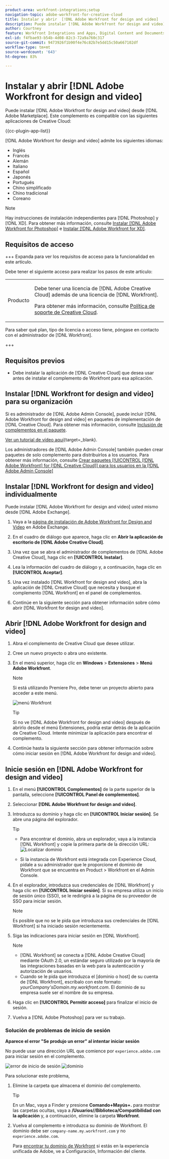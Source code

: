 ```yaml
---
product-area: workfront-integrations;setup
navigation-topic: adobe-workfront-for-creative-cloud
title: Instalar y abrir  [!DNL Adobe Workfront for design and video]
description: Puede instalar [!DNL Adobe Workfront for design and video] desde Adobe Marketplace.
author: Courtney
feature: Workfront Integrations and Apps, Digital Content and Documents
exl-id: f4fbae93-b54b-4d08-82c3-72a9a760c317
source-git-commit: 9473926f1b90f4e76c82b7e5dd15c50a667102df
workflow-type: tm+mt
source-wordcount: '643'
ht-degree: 83%

---
```


# Instalar y abrir [!DNL Adobe Workfront for design and video]

Puede instalar [!DNL Adobe Workfront for design and video] desde [!DNL Adobe Marketplace]. Este complemento es compatible con las siguientes aplicaciones de Creative Cloud:

{{cc-plugin-app-list}}

[!DNL Adobe Workfront for design and video] admite los siguientes idiomas:

* Inglés
* Francés
* Alemán
* Italiano
* Español
* Japonés
* Portugués
* Chino simplificado
* Chino tradicional
* Coreano

>[!NOTE]
>
>Hay instrucciones de instalación independientes para [!DNL Photoshop] y [!DNL XD]. Para obtener más información, consulte [Instalar [!DNL Adobe Workfront for Photoshop]](/help/quicksilver/workfront-integrations-and-apps/adobe-workfront-for-creative-cloud/wf-cc-install-ps.md) e [Instalar [!DNL Adobe Workfront for XD]](/help/quicksilver/workfront-integrations-and-apps/adobe-workfront-for-creative-cloud/wf-adobe-xd-install.md).


## Requisitos de acceso

+++ Expanda para ver los requisitos de acceso para la funcionalidad en este artículo.

Debe tener el siguiente acceso para realizar los pasos de este artículo:

<table style="table-layout:auto"> 
 <col> 
 <col> 
 <tbody> 
 <!-- <tr> 
   <td role="rowheader">[!DNL Adobe Workfront] plan*</td> 
   <td> <p>[!UICONTROL Pro] or higher</p> </td> 
  </tr> 
  <tr data-mc-conditions=""> 
   <td role="rowheader">[!DNL Adobe Workfront] license*</td> 
   <td> <p>[!UICONTROL Work] or [!UICONTROL Plan]</p> </td> 
  </tr> -->
  <tr> 
   <td role="rowheader">Producto</td> 
   <td><p>Debe tener una licencia de [!DNL Adobe Creative Cloud] además de una licencia de [!DNL Workfront].</p><p>Para obtener más información, consulte <a href="https://helpx.adobe.com/es/support/programs/cc-support-policy.html#cce" class="MCXref xref" xrefformat="{para}">Política de soporte de Creative Cloud</a>.</p></td> 
  </tr> 
 </tbody> 
</table>

Para saber qué plan, tipo de licencia o acceso tiene, póngase en contacto con el administrador de [!DNL Workfront].

+++

## Requisitos previos

* Debe instalar la aplicación de [!DNL Creative Cloud] que desea usar antes de instalar el complemento de Workfront para esa aplicación.

## Instalar [!DNL Workfront for design and video] para su organización

Si es administrador de [!DNL Adobe Admin Console], puede incluir [!DNL Adobe Workfront for design and video] en paquetes de implementación de [!DNL Creative Cloud]. Para obtener más información, consulte [Inclusión de complementos en el paquete](https://helpx.adobe.com/in/enterprise/using/manage-extensions.html).

[Ver un tutorial de vídeo aquí](https://www.youtube.com/watch?v=zzvXNLIBzrc){target=_blank}.

Los administradores de [!DNL Adobe Admin Console] también pueden crear paquetes de solo complemento para distribuirlos a los usuarios. Para obtener más información, consulte [Crear paquetes [!UICONTROL [!DNL Adobe Workfront] for [!DNL Creative Cloud]] para los usuarios en la [!DNL Adobe Admin Console]](/help/quicksilver/administration-and-setup/configure-integrations/create-plugin-only-packages.md)

## Instalar [!DNL Workfront for design and video] individualmente

Puede instalar [!DNL Adobe Workfront for design and video] usted mismo desde [!DNL Adobe Exchange].

1. Vaya a la [página de instalación de Adobe Workfront for Design and Video](https://adobe.com/go/cc_plugins_discover_plugin?pluginId=108938&amp;workflow=share) en Adobe Exchange.
1. En el cuadro de diálogo que aparece, haga clic en **Abrir la aplicación de escritorio de [!DNL Adobe Creative Cloud]**.
1. Una vez que se abra el administrador de complementos de [!DNL Adobe Creative Cloud], haga clic en **[!UICONTROL Instalar]**.
1. Lea la información del cuadro de diálogo y, a continuación, haga clic en **[!UICONTROL Aceptar]**.
1. Una vez instalado [!DNL Workfront for design and video], abra la aplicación de [!DNL Creative Cloud] que necesita y busque el complemento [!DNL Workfront] en el panel de complementos.

1. Continúe en la siguiente sección para obtener información sobre cómo abrir [!DNL Workfront for design and video].

## Abrir [!DNL Adobe Workfront for design and video]

1. Abra el complemento de Creative Cloud que desee utilizar.

1. Cree un nuevo proyecto o abra uno existente.

1. En el menú superior, haga clic en **Windows** > **Extensiones** > **Menú Adobe Workfront**.

   >[!NOTE]
   >
   >Si está utilizando Premiere Pro, debe tener un proyecto abierto para acceder a este menú.

   ![menú Workfront](assets/adobe-workfront-menu.png)


   >[!TIP]
   >
   >Si no ve [!DNL Adobe Workfront for design and video] después de abrirlo desde el menú Extensiones, podría estar detrás de la aplicación de Creative Cloud. Intente minimizar la aplicación para encontrar el complemento.

1. Continúe hasta la siguiente sección para obtener información sobre cómo iniciar sesión en [!DNL Adobe Workfront for design and video].


## Inicie sesión en [!DNL Adobe Workfront for design and video]

1. En el menú **[!UICONTROL Complementos]** de la parte superior de la pantalla, seleccione **[!UICONTROL Panel de complementos]**.
1. Seleccionar **[!DNL Adobe Workfront for design and video]**.
1. Introduzca su dominio y haga clic en **[!UICONTROL Iniciar sesión]**. Se abre una página del explorador.

   >[!TIP]
   >
   >* Para encontrar el dominio, abra un explorador, vaya a la instancia [!DNL Workfront] y copie la primera parte de la dirección URL:\
   >![Localizar dominio](assets/domain-350x50.png)
   >
   > * Si la instancia de Workfront está integrada con Experience Cloud, pídale a su administrador que le proporcione el dominio de Workfront que se encuentra en Product > Workfront en el Admin Console.

1. En el explorador, introduzca sus credenciales de [!DNL Workfront] y haga clic en **[!UICONTROL Iniciar sesión]**. Si su empresa utiliza un inicio de sesión único (SSO), se le redirigirá a la página de su proveedor de SSO para iniciar sesión.

   >[!NOTE]
   >
   >Es posible que no se le pida que introduzca sus credenciales de [!DNL Workfront] si ha iniciado sesión recientemente.

1. Siga las indicaciones para iniciar sesión en [!DNL Workfront].

   >[!NOTE]
   >
   >* [!DNL Workfront] se conecta a [!DNL Adobe Creative Cloud] mediante OAuth 2.0, un estándar seguro utilizado por la mayoría de las integraciones basadas en la web para la autenticación y autorización de usuarios.
   >* Cuando se le pida que introduzca el [dominio o host] de su cuenta de [!DNL Workfront], escríbalo con este formato: *yourCompany&#39;sDomain.my.workfront.com*. El dominio de su empresa suele ser el nombre de su empresa.

1. Haga clic en **[!UICONTROL Permitir acceso]** para finalizar el inicio de sesión.
1. Vuelva a [!DNL Adobe Photoshop] para ver su trabajo.

### Solución de problemas de inicio de sesión

**Aparece el error &quot;Se produjo un error&quot; al intentar iniciar sesión**


No puede usar una dirección URL que comience por `experience.adobe.com` para iniciar sesión en el complemento.

![error de inicio de sesión](assets/plugin-log-in-error.png) ![dominio](assets/incorrect-domain.png)


Para solucionar este problema,

1. Elimine la carpeta que almacena el dominio del complemento.

   >[!TIP]
   >
   >En un Mac, vaya a Finder y presione **Comando+Mayús+.** para mostrar las carpetas ocultas, vaya a **/Usuarios//Biblioteca/Compatibilidad con la aplicación** y, a continuación, elimine la carpeta **Workfront**.


1. Vuelva al complemento e introduzca su dominio de Workfront. El dominio debe ser `company-name.my.workfront.com` y no `experience.adobe.com`.

   Para [encontrar tu dominio de Workfront](/help/quicksilver/wf-api/tips-tricks-and-troubleshooting/locate-domain-for-api.md) si estás en la experiencia unificada de Adobe, ve a Configuración, Información del cliente.
